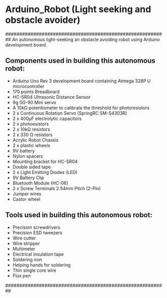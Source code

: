 # Arduino_Robot (Light seeking and obstacle avoider)

##########################################################
An autonomous light-seeking an obstacle avoiding robot using
Arduino development board.


Components used in building this autonomous robot:
----------------------------------------------------------

- Arduino Uno Rev 3 development board containing Atmega 328P U microcontroller
- 170 points Breadboard  
- HC-SR04 Ultrasonic Distance Sensor 
- 9g SG-90 Mini servo
- A 10kΩ potentiometer to calibrate the threshold for photoresistors
- 2 x Continuous Rotation Servo (SpringRC SM-S4303R) 
- 2 x 400μF electrolytic capacitors
- 2 x photoesistors 
- 2 x 10kΩ resistors 
- 2 x 330 Ω resistors
- Acrylic Robot Chassis 
- 2 x plastic wheels
- 9V battery
- Nylon spacers
- Mounting bracket for HC-SR04
- Double sided tape
- 2 x Light Emitting Diodes (LED)
- 9V Battery Clip
- Bluetooth Module (HC-06)
- 2 x Screw Terminals 2.54mm Pitch (2-Pin)
- Jumper wires
- Castor wheel

Tools used in building this autonomous robot:
----------------------------------------------------------
- Precision screwdrivers
- Precision ESD tweezers
- Wire cutter
- Wire stripper
- Multimeter
- Electrical insulation tape
- Soldering iron
- Helping hands for soldering
- Thin single core wire
- Flux pen

##########################################################
